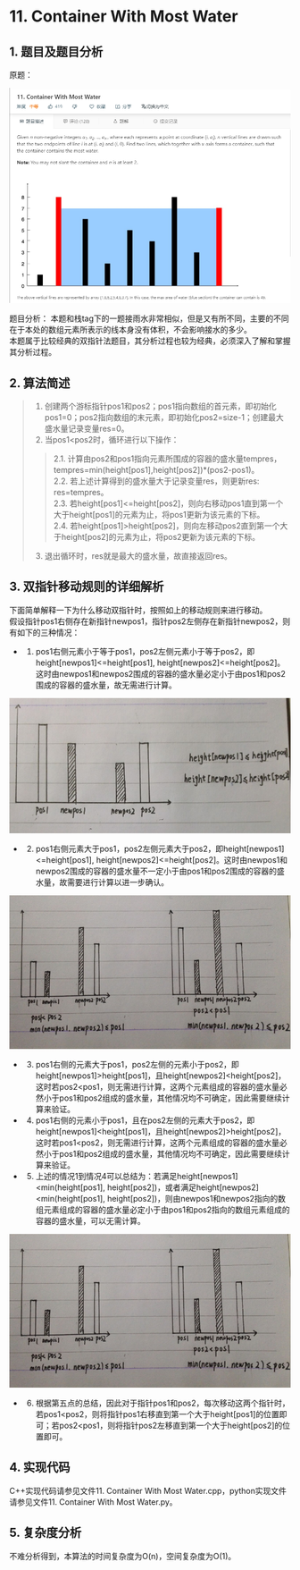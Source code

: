 # 11. Container With Most Water

## 1. 题目及题目分析

原题：

![avatar](https://github.com/Happyxianyueveryday/Leetcode-Notebook/blob/master/Array/11.%20Container%20With%20Most%20Water/QQ%E6%88%AA%E5%9B%BE20190309005525.png)

题目分析：
本题和栈tag下的一题接雨水非常相似，但是又有所不同，主要的不同在于本处的数组元素所表示的线本身没有体积，不会影响接水的多少。  
本题属于比较经典的双指针法题目，其分析过程也较为经典，必须深入了解和掌握其分析过程。

## 2. 算法简述
> 1. 创建两个游标指针pos1和pos2；pos1指向数组的首元素，即初始化pos1=0；pos2指向数组的末元素，即初始化pos2=size-1；创建最大盛水量记录变量res=0。
> 2. 当pos1<pos2时，循环进行以下操作：  
>> 2.1. 计算由pos2和pos1指向元素所围成的容器的盛水量tempres，tempres=min(height\[pos1],height\[pos2])\*(pos2-pos1)。  
>> 2.2. 若上述计算得到的盛水量大于记录变量res，则更新res: res=tempres。  
>> 2.3. 若height\[pos1]<=height\[pos2]，则向右移动pos1直到第一个大于height\[pos1]的元素为止，将pos1更新为该元素的下标。  
>> 2.4. 若height\[pos1]>height\[pos2]，则向左移动pos2直到第一个大于height\[pos2]的元素为止，将pos2更新为该元素的下标。  
> 3. 退出循环时，res就是最大的盛水量，故直接返回res。  

## 3. 双指针移动规则的详细解析
下面简单解释一下为什么移动双指针时，按照如上的移动规则来进行移动。  
假设指针pos1右侧存在新指针newpos1，指针pos2左侧存在新指针newpos2，则有如下的三种情况：
+ 1. pos1右侧元素小于等于pos1，pos2左侧元素小于等于pos2，即height\[newpos1]<=height\[pos1], height\[newpos2]<=height\[pos2]。这时由newpos1和newpos2围成的容器的盛水量必定小于由pos1和pos2围成的容器的盛水量，故无需进行计算。

![avatar](https://github.com/Happyxianyueveryday/Leetcode-Notebook/blob/master/Array/11.%20Container%20With%20Most%20Water/QQ%E6%88%AA%E5%9B%BE20190309120759.png)

+ 2. pos1右侧元素大于pos1，pos2左侧元素大于pos2，即height\[newpos1]<=height\[pos1], height\[newpos2]<=height\[pos2]。这时由newpos1和newpos2围成的容器的盛水量不一定小于由pos1和pos2围成的容器的盛水量，故需要进行计算以进一步确认。

![avatar](https://github.com/Happyxianyueveryday/Leetcode-Notebook/blob/master/Array/11.%20Container%20With%20Most%20Water/QQ%E6%88%AA%E5%9B%BE20190309120825.png)

+ 3. pos1右侧的元素大于pos1，pos2左侧的元素小于pos2，即height\[newpos1]>height\[pos1]，且height\[newpos2]<height\[pos2]，这时若pos2<pos1，则无需进行计算，这两个元素组成的容器的盛水量必然小于pos1和pos2组成的盛水量，其他情况均不可确定，因此需要继续计算来验证。  

+ 4. pos1右侧的元素小于pos1，且在pos2左侧的元素大于pos2，即height\[newpos1]<height\[pos1]，且height\[newpos2]>height\[pos2]，这时若pos1<pos2，则无需进行计算，这两个元素组成的容器的盛水量必然小于pos1和pos2组成的盛水量，其他情况均不可确定，因此需要继续计算来验证。  

+ 5. 上述的情况1到情况4可以总结为：若满足height\[newpos1]<min(height\[pos1], height\[pos2])，或者满足height\[newpos2]<min(height\[pos1], height\[pos2])，则由newpos1和newpos2指向的数组元素组成的容器的盛水量必定小于由pos1和pos2指向的数组元素组成的容器的盛水量，可以无需计算。

![avatar](https://github.com/Happyxianyueveryday/Leetcode-Notebook/blob/master/Array/11.%20Container%20With%20Most%20Water/QQ%E6%88%AA%E5%9B%BE20190309120825.png)

+ 6. 根据第五点的总结，因此对于指针pos1和pos2，每次移动这两个指针时，若pos1<pos2，则将指针pos1右移直到第一个大于height\[pos1]的位置即可；若pos2<pos1，则将指针pos2左移直到第一个大于height\[pos2]的位置即可。


## 4. 实现代码
C++实现代码请参见文件11. Container With Most Water.cpp，python实现文件请参见文件11. Container With Most Water.py。

## 5. 复杂度分析
不难分析得到，本算法的时间复杂度为O(n)，空间复杂度为O(1)。
